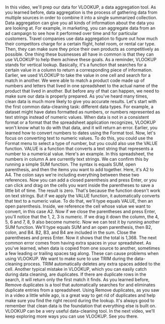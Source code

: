 
In this video, we'll prep our data for VLOOKUP, a data aggregation tool. As you learned before, data aggregation is the process of gathering data from multiple sources in order to combine it into a single summarized collection. Data aggregation can give you all kinds of information about the data you are looking at. For example, in marketing, you can aggregate data from an ad campaign to see how it performed over time and for particular customers. Travel companies use data aggregation to figure out how much their competitors charge for a certain flight, hotel room, or rental car type. Then, they can make sure they price their own products as competitively as possible. One thing these businesses all have in common is that they can use VLOOKUP to help them achieve these goals. As a reminder, VLOOKUP stands for vertical lookup. Basically, it's a function that searches for a certain value in a column to return a corresponding piece of information. Earlier, we used VLOOKUP to take the value in one cell and search for a match in another. We were able to match a product code made up of numbers and letters that lived in one spreadsheet to the actual name of the product that lived in another. But before any of that can happen, we need to make sure our data is properly prepared. As you've heard many times, clean data is much more likely to give you accurate results. Let's start with the first common data-cleaning task: different data types. For example, a dataset might have dates formatted as numbers, or numbers represented as text strings instead of numeric values. When data is not in a consistent format or a format that the spreadsheet application recognizes, VLOOKUP won't know what to do with that data, and it will return an error. Earlier, you learned how to convert numbers to dates using the Format tool. Now, let's focus on converting text to numeric values. To do this, you could use the Format menu to select a type of number, but you could also use the VALUE function. VALUE is a function that converts a text string that represents a number to a numerical value. Here's an example. In this spreadsheet, the numbers in column A are currently text strings. We can confirm this by running a simple SUM function. The syntax is equals SUM, open parenthesis, and then the items you want to add together. Here, it's A2 to A4. The colon says we're including everything between these two references. Now you can add a closed parenthesis and press Enter, or you can click and drag on the cells you want inside the parentheses to save a little bit of time. The result is zero. That's because the function doesn't work on text strings. But if we apply the VALUE function, it automatically converts that text to a numeric value. To do that, we'll type equals VALUE, then an open parenthesis. Inside, we reference the cell whose value we want to convert, in this case A2. Now if we close the parentheses and press Enter, you'll notice that the 1, 2, 3 is numeric. If we drag it down the column, the 4, 5, 6 and 7, 8, 9 also become numeric. Now we can test it by running another SUM function. We'll type equals SUM and an open parenthesis, then B2, colon, and B4. B2, B3, and B4 are included in the sum. Close the parentheses and press Enter. Now it shows that the total is 1,368. The next common error comes from having extra spaces in your spreadsheet. As you've learned, when data is copied from one source to another, sometimes a few leading or trailing spaces tag along. These can cause problems when using VLOOKUP. We want to make sure to use TRIM during the data- cleaning process. TRIM automatically deletes any extra spaces added to the cell. Another typical mistake in VLOOKUP, which you can easily catch during data cleaning, are duplicates. If there are duplicate rows in the search, it will return only the first match it finds. As you learned before, Remove duplicates is a tool that automatically searches for and eliminates duplicate entries from a spreadsheet. Using Remove duplicates, as you saw in a video a little while ago, is a great way to get rid of duplicates and help make sure you find the right record during the lookup. It's always good to remember that clean data is the foundation that everything else is built on. VLOOKUP can be a very useful data-cleaning tool. In the next video, we'll keep exploring more ways you can use VLOOKUP. See you there.